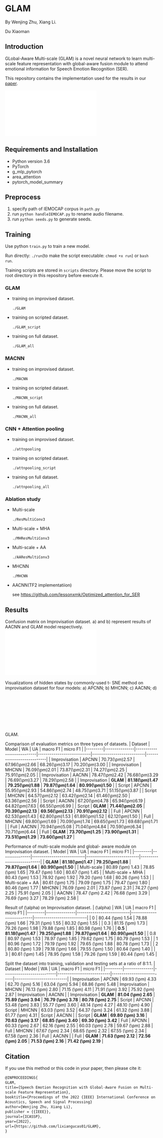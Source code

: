 # GLAM
By Wenjing Zhu, Xiang Li. 

Du Xiaoman

## Introduction
GLobal-Aware Multi-scale (GLAM) is a novel neural network to learn multi-scale feature representation with global-aware fusion module to attend emotional information for Speech Emotion Recognition (SER).

This repository contains the implementation used for the results in our [paper](https://arxiv.org/abs/2022).

![GLAM](results/GLAM.pdf)

## Requirements and Installation
* Python version 3.6
* PyTorch 
* g_mlp_pytorch
* area_attention
* pytorch_model_summary

## Preprocess
1. specify path of IEMOCAP corpus in `path.py`
2. run `python handleIEMOCAP.py` to rename audio filename. 
3. run `python seeds.py` to generate seeds. 

## Training
Use python `train.py` to train a new model.

Run directly: `./run`(to make the script executable: `chmod +x run`) or `bash run`.
 
Training scripts are stored in `scripts` directory. Please move the script to root directory in this repository before execute it. 

### GLAM
- training on improvised dataset. 
    
    `./GLAM`

- training on scripted dataset. 
    
    `./GLAM_script`

- training on full dataset. 
    
    `./GLAM_all`

### MACNN
- training on improvised dataset. 
    
    `./MACNN`

- training on scripted dataset. 
    
    `./MACNN_script`

- training on full dataset. 
    
    `./MACNN_all`

### CNN + Attention pooling
- training on improvised dataset. 
    
    `./attnpooling`

- training on scripted dataset. 
    
    `./attnpooling_script`

- training on full dataset. 
    
    `./attnpooling_all`

### Ablation study
- Multi-scale
    
    `./ResMultiConv3`

- Multi-scale + MHA
    
    `./MHResMultiConv3`

- Multi-scale + AA
    
    `./AAResMultiConv3`

- MHCNN 

    `./MHCNN`

- AACNN(TF2 implementatiion) 

    see https://github.com/lessonxmk/Optimized_attention_for_SER

## Results
Confusion matrix on Improvisation dataset. a) and b) represent results of AACNN and GLAM model respectively.
![confusion](results/confusion.pdf)

Visualizations of hidden states by commonly-used t- SNE method on improvisation dataset for four models: a) APCNN; b) MHCNN; c) AACNN; d) GLAM.
![tsne](results/tsne.pdf)

Comparison of evaluation metrics on three types of datasets.
| Dataset | Model         | WA                        | UA                        | macro F1                  | micro F1                  |
|---------|---------------|---------------------------|---------------------------|---------------------------|---------------------------|
| Improvisation        | APCNN         | 70.73\(\pm\)2.57          | 67.96\(\pm\)2.66          | 68.26\(\pm\)3.17          | 70.20\(\pm\)3.00          |
| Improvisation        | MHCNN         | 76.09\(\pm\)2.01          | 73.87\(\pm\)2.31          | 74.27\(\pm\)2.25          | 75.91\(\pm\)2.05          |
| Improvisation        | AACNN         | 78.47\(\pm\)2.42          | 76.68\(\pm\)3.29          | 76.69\(\pm\)3.27          | 78.29\(\pm\)2.58          |
| Improvisation        | **GLAM** | **81.18\(\pm\)1.47** | **79.25\(\pm\)1.88** | **79.87\(\pm\)1.64** | **80.99\(\pm\)1.50** |
| Script        | APCNN         | 55.95\(\pm\)2.93          | 54.86\(\pm\)2.74          | 48.75\(\pm\)3.71          | 51.15\(\pm\)3.87          |
| Script        | MHCNN         | 64.57\(\pm\)2.12          | 63.42\(\pm\)2.14          | 61.46\(\pm\)2.50          | 63.36\(\pm\)2.56          |
| Script        | AACNN         | 67.20\(\pm\)4.78          | 65.94\(\pm\)6.19          | 64.82\(\pm\)7.63          | 66.55\(\pm\)6.99          |
| Script        | **GLAM** | **71.44\(\pm\)2.05** | **70.39\(\pm\)2.13** | **69.56\(\pm\)2.13** | **70.91\(\pm\)2.12** |
| Full        | APCNN         | 62.53\(\pm\)1.43          | 62.80\(\pm\)1.53          | 61.89\(\pm\)1.52          | 62.12\(\pm\)1.50          |
| Full        | MHCNN         | 69.80\(\pm\)1.69          | 70.09\(\pm\)1.74          | 69.65\(\pm\)1.73          | 69.68\(\pm\)1.71          |
| Full        | AACNN         | 70.94\(\pm\)5.08          | 71.04\(\pm\)4.84          | 70.59\(\pm\)6.34          | 70.71\(\pm\)6.44          |
| Full        | **GLAM** | **73.70\(\pm\)1.25** | **73.90\(\pm\)1.31** | **73.51\(\pm\)1.29** | **73.60\(\pm\)1.27** |

Performance of multi-scale module and global- aware module on Improvisation dataset.
| Model         | WA                        | UA                        | macro F1                  | micro F1                  |
|---------|---------------|---------------------------|---------------------------|---------------------------|
| **GLAM**         | **81.18\(\pm\)1.47**          | **79.25\(\pm\)1.88**          | **79.87\(\pm\)1.64**          | **80.99\(\pm\)1.50**          |
| Multi-scale | 80.89 \(\pm\) 1.43 | 78.85 \(\pm\) 1.65 | 79.47 \(\pm\) 1.60 | 80.67 \(\pm\) 1.45 |
| Multi-scale + MHA | 80.43 \(\pm\) 1.53 | 78.92 \(\pm\) 1.92 | 79.20 \(\pm\) 1.68 | 80.26 \(\pm\) 1.53 |
| Multi-scale + AA | 80.61 \(\pm\) 1.75 | 79.09 \(\pm\) 1.75 | 79.47 \(\pm\) 1.80 | 80.46 \(\pm\) 1.77
| MHCNN | 76.09 \(\pm\) 2.01 | 73.87 \(\pm\) 2.31 | 74.27 \(\pm\) 2.25 | 75.91 \(\pm\) 2.05 |
| AACNN | 78.47 \(\pm\) 2.42 | 76.68 \(\pm\) 3.29 | 76.69 \(\pm\) 3.27 | 78.29 \(\pm\) 2.58 |

Result of \(\alpha\) on Improvisation dataset.
| \(\alpha\)         | WA                        | UA                        | macro F1                  | micro F1                  |
|---------|---------------|---------------------------|---------------------------|---------------------------|
| 0 | 80.44 \(\pm\) 1.54 | 78.88 \(\pm\) 1.66 | 79.31 \(\pm\) 1.55 | 80.32 \(\pm\) 1.55 |
| 0.3 | 81.15 \(\pm\) 1.73 | 79.26 \(\pm\) 1.98 | 79.88 \(\pm\) 1.85 | 80.98 \(\pm\) 1.76 |
| **0.5**         | **81.18\(\pm\)1.47**          | **79.25\(\pm\)1.88**          | **79.87\(\pm\)1.64**          | **80.99\(\pm\)1.50**          |
| 0.8 | 80.97 \(\pm\) 1.53 | 78.97 \(\pm\) 1.85 | 79.62 \(\pm\) 1.75 | 80.79 \(\pm\) 1.53 |
| 1 | 80.96 \(\pm\) 1.72 | 79.19 \(\pm\) 1.92 | 79.65 \(\pm\) 1.88 | 80.78 \(\pm\) 1.73 |
| 2 | 80.80 \(\pm\) 1.39 | 79.18 \(\pm\) 1.66 | 79.55 \(\pm\) 1.50 | 80.64 \(\pm\) 1.40 |
| 3 | 80.61 \(\pm\) 1.45 | 78.95 \(\pm\) 1.58 | 79.26 \(\pm\) 1.59 | 80.44 \(\pm\) 1.45 |

Split the dataset into training, validation and testing sets at a ratio of 8:1:1. 
| Dataset | Model         | WA                        | UA                        | macro F1                  | micro F1                  |
|---------|---------------|---------------------------|---------------------------|---------------------------|---------------------------|
| Improvisation        | APCNN         | 69.93 \(\pm\) 4.33 | 62.70 \(\pm\) 5.16 | 63.04 \(\pm\) 5.94 | 68.86 \(\pm\) 5.48
| Improvisation        | MHCNN         | 76.13 \(\pm\) 2.80 | 71.15 \(\pm\) 4.11 | 71.91 \(\pm\) 3.92 | 75.92 \(\pm\) 2.87
| Improvisation        | AACNN         | 
| Improvisation        | **GLAM** | **81.04 \(\pm\) 2.65** | **75.89 \(\pm\) 3.94** | **76.79 \(\pm\) 3.78** | **80.78 \(\pm\) 2.75** 
| Script        | APCNN         | 53.48 \(\pm\) 3.83 | 55.77 \(\pm\) 3.60 | 48.14 \(\pm\) 4.27 | 48.10 \(\pm\) 4.90
| Script        | MHCNN         | 63.03 \(\pm\) 3.52 | 64.37 \(\pm\) 3.24 | 61.32 \(\pm\) 3.88 | 61.77 \(\pm\) 4.31
| Script        | AACNN         | 
| Script        | **GLAM** | **69.80 \(\pm\) 3.16** | **70.63 \(\pm\) 3.17** | **68.85 \(\pm\) 3.40** | **69.30 \(\pm\) 3.42**
| Full        | APCNN         | 60.33 \(\pm\) 2.67 | 62.16 \(\pm\) 2.55 | 60.03 \(\pm\) 2.78 | 59.67 \(\pm\) 2.88
| Full        | MHCNN         | 67.67 \(\pm\) 2.34 | 68.65 \(\pm\) 2.32 | 67.55 \(\pm\) 2.34 | 67.58 \(\pm\) 2.36
| Full        | AACNN         | 
| Full        | **GLAM** | **71.63 \(\pm\) 2.12** | **72.56 \(\pm\) 2.05** | **71.53 \(\pm\) 2.16** | **71.42 \(\pm\) 2.19** |




## Citation

If you use this method or this code in your paper, then please cite it:

```
@INPROCEEDINGS{
GLAM,
title={Speech Emotion Recognition with Global-Aware Fusion on Multi-scale Feature Representation},
booktitle={Proceedings of the 2022 {IEEE} International Conference on Acoustics, Speech and Signal Processing}
author={Wenjing Zhu, Xiang Li},
publisher = {{IEEE}},
journal={ICASSP},
year={2022},
url={https://github.com/lixiangucas01/GLAM},
}
```